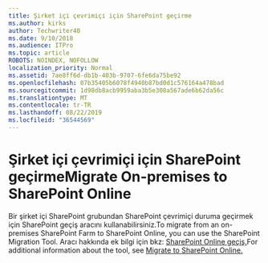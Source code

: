 ```yaml
---
title: Şirket içi çevrimiçi için SharePoint geçirme
ms.author: kirks
author: Techwriter40
ms.date: 9/10/2018
ms.audience: ITPro
ms.topic: article
ROBOTS: NOINDEX, NOFOLLOW
localization_priority: Normal
ms.assetid: 7ae8ff6d-db1b-403b-9707-6fe6da75be92
ms.openlocfilehash: 07b35405b6078f4940b87bd0d1c576164a478bad
ms.sourcegitcommit: 1d98db8acb9959aba3b5e308a567ade6b62da56c
ms.translationtype: MT
ms.contentlocale: tr-TR
ms.lasthandoff: 08/22/2019
ms.locfileid: "36544569"
---
```

# <a name="migrate-on-premises-to-sharepoint-online"></a><span data-ttu-id="c2c12-102">Şirket içi çevrimiçi için SharePoint geçirme</span><span class="sxs-lookup"><span data-stu-id="c2c12-102">Migrate On-premises to SharePoint Online</span></span>

<span data-ttu-id="c2c12-103">Bir şirket içi SharePoint grubundan SharePoint çevrimiçi duruma geçirmek için SharePoint geçiş aracını kullanabilirsiniz.</span><span class="sxs-lookup"><span data-stu-id="c2c12-103">To migrate from an on-premises SharePoint Farm to SharePoint Online, you can use the SharePoint Migration Tool.</span></span> <span data-ttu-id="c2c12-104">Aracı hakkında ek bilgi için bkz: [SharePoint Online geçiş.](https://go.microsoft.com/fwlink/?linkid=2019574)</span><span class="sxs-lookup"><span data-stu-id="c2c12-104">For additional information about the tool, see [Migrate to SharePoint Online.](https://go.microsoft.com/fwlink/?linkid=2019574)</span></span>
  

